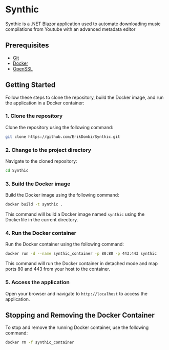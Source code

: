 # Synthic

Synthic is a .NET Blazor application used to automate downloading music compilations from Youtube with an advanced metadata editor

## Prerequisites

- [Git](https://git-scm.com/downloads)
- [Docker](https://www.docker.com/products/docker-desktop)
- [OpenSSL](https://www.openssl.org/source)

## Getting Started

Follow these steps to clone the repository, build the Docker image, and run the application in a Docker container:

### 1. Clone the repository

Clone the repository using the following command:

```bash
git clone https://github.com/ErikDombi/Synthic.git
```

### 2. Change to the project directory

Navigate to the cloned repository:

```bash
cd Synthic
```

### 3. Build the Docker image

Build the Docker image using the following command:

```bash
docker build -t synthic .
```

This command will build a Docker image named `synthic` using the Dockerfile in the current directory.

### 4. Run the Docker container

Run the Docker container using the following command:

```bash
docker run -d --name synthic_container -p 80:80 -p 443:443 synthic
```

This command will run the Docker container in detached mode and map ports 80 and 443 from your host to the container.

### 5. Access the application

Open your browser and navigate to `http://localhost` to access the application.

## Stopping and Removing the Docker Container

To stop and remove the running Docker container, use the following command:

```bash
docker rm -f synthic_container
```